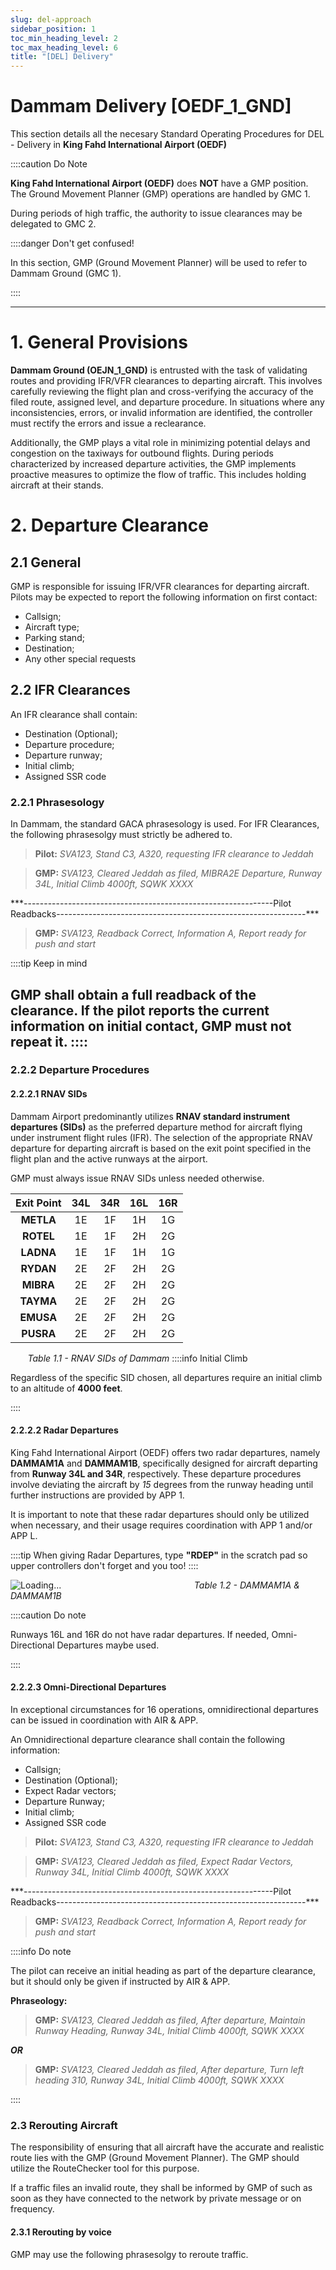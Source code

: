 ```yaml
---
slug: del-approach
sidebar_position: 1
toc_min_heading_level: 2
toc_max_heading_level: 6
title: "[DEL] Delivery"
---
```


# Dammam Delivery [OEDF_1_GND]

This section details all the necesary Standard Operating Procedures for DEL - Delivery in **King Fahd International Airport (OEDF)**


::::caution Do Note

**King Fahd International Airport (OEDF)** does **NOT** have a GMP position. The Ground Movement Planner (GMP) operations are handled by GMC 1. 

During periods of high traffic, the authority to issue clearances may be delegated to GMC 2. 

::::danger Don't get confused!

In this section, GMP (Ground Movement Planner) will be used to refer to Dammam Ground (GMC 1).

::::

---

# 1.    General Provisions

**Dammam Ground (OEJN_1_GND)** is entrusted with the task of validating routes and providing IFR/VFR clearances to departing aircraft. This involves carefully reviewing the flight plan and cross-verifying the accuracy of the filed route, assigned level, and departure procedure. In situations where any inconsistencies, errors, or invalid information are identified, the controller must rectify the errors and issue a reclearance.

Additionally, the GMP plays a vital role in minimizing potential delays and congestion on the taxiways for outbound flights. During periods characterized by increased departure activities, the GMP implements proactive measures to optimize the flow of traffic. This includes holding aircraft at their stands.

# 2.    Departure Clearance
## 2.1  General

GMP is responsible for issuing IFR/VFR clearances for departing aircraft. Pilots may be expected to report the
following information on first contact:
- Callsign;
- Aircraft type;
- Parking stand;
- Destination;
- Any other special requests

## 2.2 IFR Clearances

An IFR clearance shall contain:

- Destination (Optional);
- Departure procedure;
- Departure runway;
- Initial climb;
- Assigned SSR code

### 2.2.1  Phrasesology

In Dammam, the standard GACA phrasesology is used. For IFR Clearances, the following phrasesolgy must strictly be adhered to.

> **Pilot:** *SVA123, Stand C3, A320, requesting IFR clearance to Jeddah*

> **GMP:** *SVA123, Cleared Jeddah as filed, MIBRA2E Departure, Runway 34L, Initial Climb 4000ft, SQWK XXXX*

<div className="center-align">
  <p>***--------------------------------------------------------------Pilot Readbacks--------------------------------------------------------------***</p>
</div>

> **GMP:** *SVA123, Readback Correct, Information A, Report ready for push and start*

::::tip Keep in mind

GMP shall obtain a full readback of the clearance. If the pilot reports the current information on initial contact, GMP must not repeat it.
::::
---

### 2.2.2 Departure Procedures
#### 2.2.2.1 RNAV SIDs

Dammam Airport predominantly utilizes **RNAV standard instrument departures (SIDs)** as the preferred departure method for aircraft flying under instrument flight rules (IFR). The selection of the appropriate RNAV departure for departing aircraft is based on the exit point specified in the flight plan and the active runways at the airport.

GMP must always issue RNAV SIDs unless needed otherwise.

|Exit Point|34L|34R|16L|16R|
|:--:|:--:|:--:|:--:|:--:|
|**METLA**|1E|1F|1H|1G|
|**ROTEL**|1E|1F|2H|2G|
|**LADNA**|1E|1F|1H|1G|
|**RYDAN**|2E|2F|2H|2G|
|**MIBRA**|2E|2F|2H|2G|
|**TAYMA**|2E|2F|2H|2G|
|**EMUSA**|2E|2F|2H|2G|
|**PUSRA**|2E|2F|2H|2G|

‎ ‎‎ ‎ ‎ ‎ ‎ ‎  *Table 1.1 - RNAV SIDs of Dammam*
::::info Initial Climb

Regardless of the specific SID chosen, all departures require an initial climb to an altitude of **4000 feet**.

::::

#### 2.2.2.2 Radar Departures
King Fahd International Airport (OEDF) offers two radar departures, namely **DAMMAM1A** and **DAMMAM1B**, specifically designed for aircraft departing from **Runway 34L and 34R**, respectively. These departure procedures involve deviating the aircraft by *15* degrees from the runway heading until further instructions are provided by APP 1.

It is important to note that these radar departures should only be utilized when necessary, and their usage requires coordination with APP 1 and/or APP L.

::::tip
When giving Radar Departures, type **"RDEP"** in the scratch pad so upper controllers don't forget and you too!
::::

![Loading...](https://cdn.discordapp.com/attachments/775789837075742740/1220290816719978526/image.png?ex=660e6762&is=65fbf262&hm=9a020c8a5a73252bd990efeddd42e0a3302e189e489f6b21c07eb278d03fe6e3&)
‎ ‎‎ ‎ ‎ ‎ ‎ ‎ ‎ ‎ ‎ ‎ ‎ ‎ ‎ ‎ ‎‎‎‎‎ ‎ ‎ ‎ ‎ ‎ ‎ ‎ ‎ ‎ ‎‎ ‎ ‎ ‎ ‎ ‎ ‎ ‎ ‎ ‎ ‎ ‎ ‎ ‎ ‎‎‎‎‎ ‎ ‎ ‎ ‎ ‎ ‎ ‎ ‎‎ ‎‎ ‎ ‎ ‎ ‎ ‎ ‎ ‎ ‎ ‎ ‎ ‎ ‎ ‎ ‎‎‎‎‎ ‎ ‎ ‎ ‎ ‎ ‎ ‎ ‎‎ ‎‎ ‎ ‎ ‎ ‎ ‎ ‎ ‎ ‎ ‎ *Table 1.2 - DAMMAM1A & DAMMAM1B*

::::caution Do note

Runways 16L and 16R do not have radar departures. If needed, Omni-Directional Departures maybe used.

::::
#### 2.2.2.3 Omni-Directional Departures

In exceptional circumstances for 16 operations, omnidirectional departures can be issued in coordination with AIR & APP.


An Omnidirectional departure clearance shall contain the following information:

- Callsign;
- Destination (Optional);
- Expect Radar vectors;
- Departure Runway;
- Initial climb;
- Assigned SSR code

> **Pilot:** *SVA123, Stand C3, A320, requesting IFR clearance to Jeddah*

> **GMP:** *SVA123, Cleared Jeddah as filed, Expect Radar Vectors, Runway 34L, Initial Climb 4000ft, SQWK XXXX*

<div className="center-align">
  <p>***--------------------------------------------------------------Pilot Readbacks--------------------------------------------------------------***</p>
</div>

> **GMP:** *SVA123, Readback Correct, Information A, Report ready for push and start*

::::info Do note

The pilot can receive an initial heading as part of the departure clearance, but it should only be given if instructed by AIR & APP.


**Phraseology:**

> **GMP:** *SVA123, Cleared Jeddah as filed, After departure, Maintain Runway Heading, Runway 34L, Initial Climb 4000ft, SQWK XXXX*

***OR***

> **GMP:** *SVA123, Cleared Jeddah as filed, After departure, Turn left heading 310, Runway 34L, Initial Climb 4000ft, SQWK XXXX*

::::

### 2.3 Rerouting Aircraft
The responsibility of ensuring that all aircraft have the accurate and realistic route lies with the GMP (Ground Movement Planner). The GMP should utilize the RouteChecker tool for this purpose.

If a traffic files an invalid route, they shall be informed by GMP of such as soon as they have connected to the network by private message or on frequency.

#### 2.3.1  Rerouting by voice

GMP may use the following phrasesolgy to reroute traffic.



